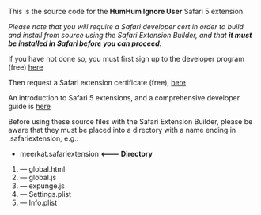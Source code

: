 This is the source code for the **HumHum Ignore User** Safari 5 extension.

*Please note that you will require a Safari developer cert in order to build and install from source using the Safari Extension Builder, and that **it must be installed in Safari before you can proceed**.*

If you have not done so, you must first sign up to the developer program (free) [here](http://developer.apple.com/programs/start/safari/create.php, "Apple Developer link")

Then request a Safari extension certificate (free), [here](https://developer.apple.com/safari/certificates/index.action "Apple Developer link")

An introduction to Safari 5 extensions, and a comprehensive developer guide is [here](http://bit.ly/a80vlI "developer.apple.com link")

Before using these source files with the Safari Extension Builder, please be aware that they must be placed into a directory with a name ending in .safariextension, e.g.:

* meerkat.safariextension  **<--- Directory** 
1. — global.html
2. — global.js
3. — expunge.js
4. — Settings.plist
5. — Info.plist